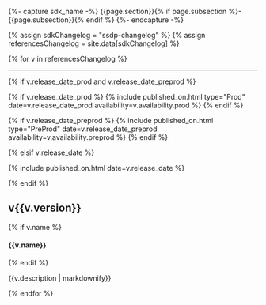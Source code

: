 {%- capture sdk_name -%}
{{page.section}}{% if page.subsection %}-{{page.subsection}}{% endif %}
{%- endcapture -%}

{% assign sdkChangelog = "ssdp-changelog" %}
{% assign referencesChangelog = site.data[sdkChangelog] %}

{% for v in referencesChangelog %}
<hr>



{% if v.release_date_prod and v.release_date_preprod %}
  
{% if v.release_date_prod %}
{% include 
  published_on.html
  type="Prod"
  date=v.release_date_prod
  availability=v.availability.prod
%}
{% endif %}

{% if v.release_date_preprod %}
{% include 
published_on.html
type="PreProd"
date=v.release_date_preprod
availability=v.availability.preprod
%}
{% endif %}

{% elsif v.release_date %}

{% include published_on.html date=v.release_date %}

{% endif %}


## v{{v.version}}

{% if v.name %}
#### {{v.name}}
{% endif %}

{{v.description | markdownify}}

{% endfor %}